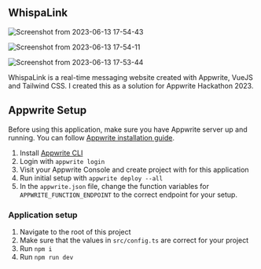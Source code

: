 ## WhispaLink

![Screenshot from 2023-06-13 17-54-43](https://github.com/ayush-raj13/WhispaLink/assets/113297899/6d145c35-b44b-477d-8d76-1681da36076c)


![Screenshot from 2023-06-13 17-54-11](https://github.com/ayush-raj13/WhispaLink/assets/113297899/632c67a0-0cb1-4729-b5fd-ab92cd564a15)


![Screenshot from 2023-06-13 17-53-44](https://github.com/ayush-raj13/WhispaLink/assets/113297899/728fb045-8dbc-4538-8176-e28037f605bb)


WhispaLink is a real-time messaging website created with Appwrite, VueJS and Tailwind CSS. I created this as a solution for Appwrite Hackathon 2023.

##  Appwrite Setup

Before using this application, make sure you have Appwrite server up and running. You can follow [Appwrite installation guide](https://appwrite.io/docs/installation).

1. Install [Appwrite CLI](https://appwrite.io/docs/command-line)
2. Login with `appwrite login`
3. Visit your Appwrite Console and create project with for this application
4. Run initial setup with `appwrite deploy --all`
5. In the `appwrite.json` file, change the function variables for `APPWRITE_FUNCTION_ENDPOINT` to the correct endpoint for your setup.

### Application setup

1. Navigate to the root of this project
2. Make sure that the values in `src/config.ts` are correct for your project
3. Run `npm i`
4. Run `npm run dev`
